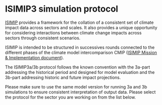 # ISIMIP3 simulation protocol

[ISIMIP](https://www.isimip.org) provides a framework for the collation of a consistent set of climate impact data across sectors and scales. It also provides a unique opportunity for considering interactions between climate change impacts across sectors through consistent scenarios.

ISIMIP is intended to be structured in successives rounds connected to the different phases of the climate model intercomparison CMIP ([ISIMIP Mission & Implementation document](https://www.isimip.org/documents/355/MissionAndImplementation_12Sep2018.pdf)).

The ISIMIP3a/3b protocol follows the known convention with the 3a-part addressing the historical period and designed for model evaluation and the 3b-part addressing historic and future impact projections.

Please make sure to use the same model version for running 3a and 3b simulations to ensure consistent interpretation of output data. Please select the protocol for the sector you are working on from the list below.
